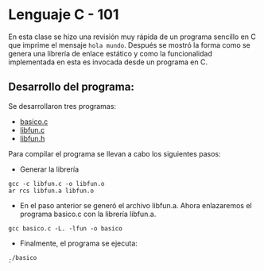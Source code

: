 # Lenguaje C - 101

En esta clase se hizo una revisión muy rápida de un programa sencillo en C que imprime el mensaje `hola mundo`. 
Después se mostró la forma como se genera una librería de enlace estático y como la funcionalidad implementada en esta es invocada desde un programa en C.

## Desarrollo del programa:
Se desarrollaron tres programas:

* [basico.c](basico.c)
* [libfun.c](libfun.c)
* [libfun.h](libfun.h)

Para compilar el programa se llevan a cabo los siguientes pasos:

+ Generar la librería
 
```
gcc -c libfun.c -o libfun.o    
ar rcs libfun.a libfun.o
```

+ En el paso anterior se generó el archivo libfun.a. Ahora enlazaremos el programa basico.c con la librería libfun.a.

```
gcc basico.c -L. -lfun -o basico
```

+ Finalmente, el programa se ejecuta:

```
./basico
`
```
